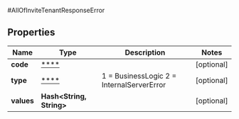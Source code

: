 #AllOfInviteTenantResponseError

## Properties
Name | Type | Description | Notes
------------ | ------------- | ------------- | -------------
**code** | [****](.md) |  | [optional] 
**type** | [****](.md) |   1 &#x3D; BusinessLogic  2 &#x3D; InternalServerError | [optional] 
**values** | **Hash&lt;String, String&gt;** |  | [optional] 

